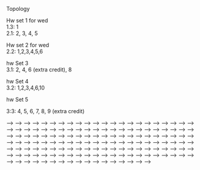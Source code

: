 Topology

Hw set 1 for wed  
1.3: 1  
2.1: 2, 3, 4, 5  

Hw set 2 for wed  
2.2: 1,2,3,4,5,6

hw Set 3  
3.1: 2, 4, 6 (extra credit), 8

hw Set 4  
3.2: 1,2,3,4,6,10  

hw Set 5  

3:3: 4, 5, 6, 7, 8, 9 (extra credit)    

<!-- 3.1: 1, 4 (See chapter 2 for definition of seperable metric space)   -->
<!---->
<!---->
<!-- Hw set 2 for wed   -->
<!---->
<!-- . -->
<!---->
<!---->
<!---->
<!-- Hw set 3 for wed  -->
<!-- <!--  --> -->
<!---->
<!---->
<!-- Hw set 4 for wed -->
<!-- <!--  --> -->
<!-- 3.2: 12   -->
<!-- 3.3: 1,2,3   -->
<!---->
<!-- Hw set 5 for wed  -->
<!---->
<!-- 3:3: 4, 5, 6, 7, 8, 9 (extra credit)     -->
<!---->
<!---->
<!-- HW set 6 -->
<!---->
<!-- 3.3: 10 -->
<!-- 3.4: 1, 2, 3    -->
<!---->
<!-- HW set 7 -->
<!---->
<!-- 3.4: 4, 5, 6,       -->
<!---->
<!-- HW set 8 -->
<!---->
<!-- 3.4: 5, 6, 8, 9, 10, 11     -->
<!-- -----  -->
<!---->
<!-- Set 9   -->
<!-- 5.1: 1, 2, 3, 4   -->
<!-- <!-- , 5, 7    --> -->
<!---->
<!-- Set 10: -->
<!---->
<!-- 5.1: 5,6,7    -->
<!---->
<!-- Set 11:  -->
<!---->
<!-- 5.2 1,2   -->
<!---->
<!---->
<!---->
<!---->
<!---->
<!-- <!-- 2, 3, 4, 5, 6 --> -->
<!-- <!--  --> -->
<!-- <!-- HW set 7 for wed --> -->
<!-- <!--  --> -->
<!-- <!--  --> -->
<!-- <!-- HW set 8 for wed --> -->
<!-- <!--  --> -->
<!-- <!-- 5.2 1,2,3,4   --> -->
<!-- <!--  --> -->
<!-- <!--  --> -->
<!-- <!--  --> -->
<!-- <!-- <!--  --> --> -->
<!-- <!-- <!-- Hw set 3 for wed --> --> -->
<!-- <!-- <!--  --> --> -->
<!-- <!-- <!-- 3.2: 2, 3, 6, 11, 12   --> --> -->
<!-- <!-- <!-- 3.3: 1, 2,3   --> --> -->
<!-- <!-- <!--  --> --> -->
<!-- <!-- <!-- <!-- Hw set 4 for fri --> --> --> -->
<!-- <!-- <!-- <!--  --> --> --> -->
<!-- <!-- <!-- <!-- 3.3: 1,3 --> --> --> -->
<!-- <!-- <!-- <!--  --> --> --> -->
<!-- <!-- <!-- HW set 4 for wed --> --> -->
<!-- <!-- <!-- <!--  --> --> --> -->
<!-- <!-- <!-- <!-- 1. Show that rationals Q are totally disconnected with its topology inherited from R --> --> --> -->
<!-- <!-- <!-- <!--  --> --> --> -->
<!-- <!-- <!-- 3.3: 9,10   --> --> -->
<!-- <!-- <!-- 3.4: 2, 3, 4 --> --> -->
<!-- <!-- <!--  --> --> -->
<!-- <!-- <!-- HW set 5 for wed --> --> -->
<!-- <!-- <!--  --> --> -->
<!-- <!-- <!-- 3.4: 5, 6, 8, 9 --> --> -->
<!-- <!-- <!--  --> --> -->
<!-- <!-- <!-- HW set 6 for wed --> --> -->
<!-- <!-- <!--  --> --> -->
<!-- <!-- <!-- 5.1: 1, 2, 3, 4 --> --> -->
<!-- <!-- <!--  --> --> -->
<!-- <!-- <!-- HW set 7 for wed --> --> -->
<!-- <!-- <!--  --> --> -->
<!-- <!-- <!-- 5.1: 5, 6, 7   (You already did it) --> --> -->
<!-- <!-- <!--  --> --> -->
<!-- <!-- <!-- HW 8 --> --> -->
<!-- <!-- <!--  --> --> -->
<!-- <!-- <!-- 5.2: 1,2,3,4   --> --> -->
<!-- <!-- <!--  --> --> -->
<!-- <!-- <!-- HW 9 --> --> -->
<!-- <!-- <!--  --> --> -->
<!-- <!-- <!-- In the proof of Theorem 17 show that the map is a homeomorphism onto image. --> --> -->
<!-- <!-- <!--  --> --> -->
<!-- <!-- <!-- pg 53: 1, 2, 7, 9   --> --> -->
<!-- <!-- <!-- pg 96 2   --> --> -->
<!-- <!-- <!--  --> --> -->
<!-- <!-- <!-- HW 10 mon --> --> -->
<!-- <!-- <!--  --> --> -->
<!-- <!-- <!-- 1. Show that the mobius band $M=[0,1] \times R /(0,x) \sim (1,-x)$ is a vector bundle over $S^1$. That is check local triviality.   --> --> -->
<!-- <!-- <!--  --> --> -->
<!-- <!-- <!-- Lee: 3-1, 3-2, 3-4, 3-5   --> --> -->
<!-- <!-- <!--  --> --> -->
<!-- <!-- <!-- HW 11 fri --> --> -->
<!-- <!-- <!--  --> --> -->
<!-- <!-- <!-- Lee: 4-1, 4-2   --> --> -->
<!-- <!-- <!--  --> --> -->
<!-- <!-- <!-- HW 12 for fri --> --> -->
<!-- <!-- <!--  --> --> -->
<!-- <!-- <!-- Lee, Edition 2: --> --> -->
<!-- <!-- <!--  --> --> -->
<!-- <!-- <!-- 11-5,  11-11, 13-5   --> --> -->
<!-- <!-- <!-- 14-1, 14-5, 14-6   --> --> -->
<!-- <!-- <!--  --> --> -->
<!-- <!-- <!-- Lee --> --> -->
<!-- <!-- <!--  --> --> -->
<!-- <!-- <!-- 16-2,  --> --> -->
<!-- <!-- <!--  --> --> -->
<!-- <!-- <!--  --> --> -->
<!-- <!-- <!--  --> --> -->
<!-- <!-- <!--  --> --> -->
